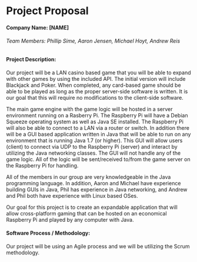 Project Proposal 
=============

#### Company Name: [NAME]

###### Team Members: Phillip Sime, Aaron Jensen, Michael Hoyt, Andrew Reis

#### Project Description:

Our project will be a LAN casino based game that you will be able to expand with other games by using the included API.  The initial version will include Blackjack and Poker.  When completed, any card-based game should be able to be played as long as the proper server-side software is written.  It is our goal that this will require no modifications to the client-side software.  

The main game engine with the game logic will be hosted in a server environment running on a Rasberry Pi.  The Raspberry Pi will have a Debian Squeeze operating system as well as Java SE installed.  The Raspberry Pi will also be able to connect to a LAN via a router or switch.  In addition there will be a GUI based application written in Java that will be able to run on any environment that is running Java 1.7 (or higher).  This GUI will allow users (client) to connect via UDP to the Raspberry Pi (server) and interact by utilizing the Java networking classes.  The GUI will not handle any of the game logic.  All of the logic will be sent/received to/from the game server on the Raspberry Pi for handling.  

All of the members in our group are very knowledgeable in the Java programming language.  In addition, Aaron and Michael have experience building GUIs in Java, Phil has experience in Java networking, and Andrew and Phil both have experience with Linux based OSes.  

Our goal for this project is to create an expandable application that will allow cross-platform gaming that can be hosted on an economical Raspberry Pi and played by any computer with Java.


#### Software Process / Methodology:

Our project will be using an Agile process and we will be utilizing the Scrum methodology.
